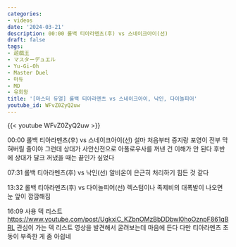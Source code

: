 ```yaml
---
categories:
- videos
date: '2024-03-21'
description: 00:00 롤백 티아라멘츠(후) vs 스네이크아이(선)
draft: false
tags:
- 遊戯王
- マスターデュエル
- Yu-Gi-Oh
- Master Duel
- 마듀
- MD
- 유희왕
title: '[마스터 듀얼] 롤백 티아라멘츠 vs 스네이크아이, 낙인, 다이놀피어'
youtube_id: WFvZ0ZyQ2uw
---
```



{{< youtube WFvZ0ZyQ2uw >}}

00:00 롤백 티아라멘츠(후) vs 스네이크아이(선)
설마 처음부터 증지랑 포영이 전부 막혀버릴 줄이야
그런데 상대가 사안신전으로 아폴로우사를 꺼낸 건 이해가 안 된다
후반에 상대가 달크 꺼냈을 때는 끝인가 싶었다

07:31 롤백 티아라멘츠(후) vs 낙인(선)
알비온이 은근히 처리하기 힘든 것 같다

13:32 롤백 티아라멘츠(후) vs 다이놀피어(선)
렉스텀이나 족제비의 대폭발이 나오면 눈 앞이 깜깜해짐

16:09 사용 덱 리스트
https://www.youtube.com/post/UgkxiC_KZbnOMzBbDDbwI0hoOznpF861qBRL
관심이 가는 덱 리스트 영상을 발견해서 굴려보는데 마음에 든다
다만 티아라멘츠 초동이 부족한 게 좀 아쉽네
